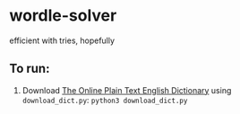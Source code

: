 # wordle-solver
efficient with tries, hopefully

## To run:
1. Download [The Online Plain Text English Dictionary](http://www.mso.anu.edu.au/~ralph/OPTED/) using `download_dict.py`:
`python3 download_dict.py`

